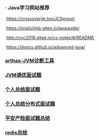

### · Java学习网站推荐

​				https://crossoverjie.top/JCSprout/

​				https://snailclimb.gitee.io/javaguide/

​				http://cyc2018.gitee.io/cs-notes/#/README

​				https://doocs.github.io/advanced-java/

### [arthas-JVM诊断工具](https://alibaba.github.io/arthas/commands.html)

### [JVM调优面试题](https://yq.aliyun.com/articles/699342)

### [个人总结面试题](it/interview-with-answer.md) 

### [个人总结分布式面试题](it/distributed.md) 

### [平安产险面试题总结](it/pinganchanxian.md)

### [redis总结](it/redis.md)

